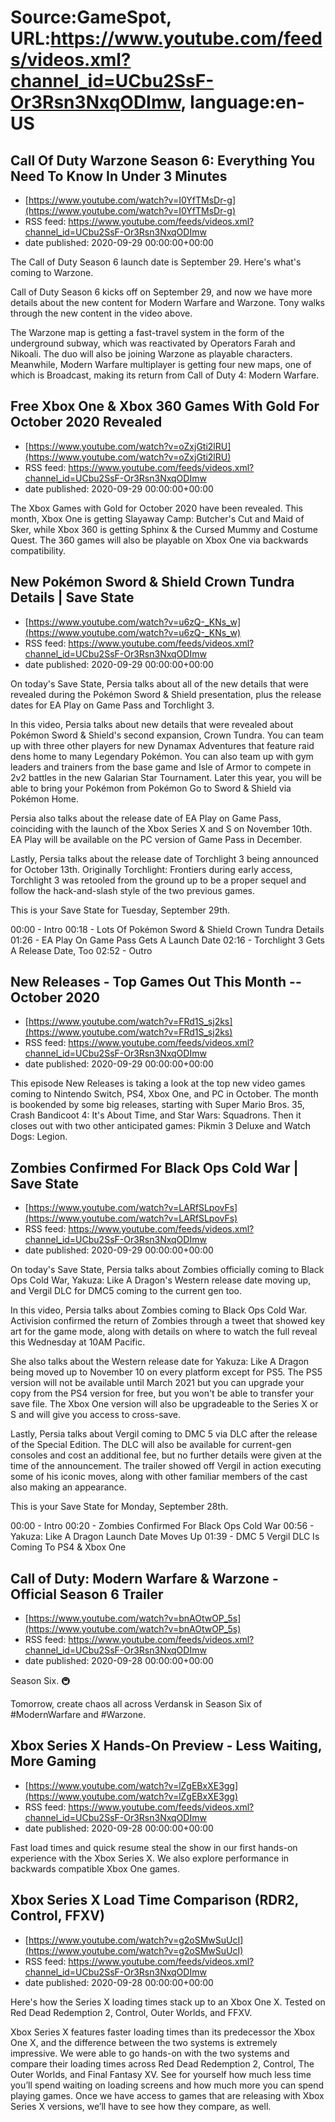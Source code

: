 # Source:GameSpot, URL:https://www.youtube.com/feeds/videos.xml?channel_id=UCbu2SsF-Or3Rsn3NxqODImw, language:en-US

## Call Of Duty Warzone Season 6: Everything You Need To Know In Under 3 Minutes
 - [https://www.youtube.com/watch?v=I0YfTMsDr-g](https://www.youtube.com/watch?v=I0YfTMsDr-g)
 - RSS feed: https://www.youtube.com/feeds/videos.xml?channel_id=UCbu2SsF-Or3Rsn3NxqODImw
 - date published: 2020-09-29 00:00:00+00:00

The Call of Duty Season 6 launch date is September 29. Here's what's coming to Warzone.

 

Call of Duty Season 6 kicks off on September 29, and now we have more details about the new content for Modern Warfare and Warzone. Tony walks through the new content in the video above.

The Warzone map is getting a fast-travel system in the form of the underground subway, which was reactivated by Operators Farah and Nikoali. The duo will also be joining Warzone as playable characters. Meanwhile, Modern Warfare multiplayer is getting four new maps, one of which is Broadcast, making its return from Call of Duty 4: Modern Warfare.

## Free Xbox One & Xbox 360 Games With Gold For October 2020 Revealed
 - [https://www.youtube.com/watch?v=oZxjGti2lRU](https://www.youtube.com/watch?v=oZxjGti2lRU)
 - RSS feed: https://www.youtube.com/feeds/videos.xml?channel_id=UCbu2SsF-Or3Rsn3NxqODImw
 - date published: 2020-09-29 00:00:00+00:00

The Xbox Games with Gold for October 2020 have been revealed. This month, Xbox One is getting Slayaway Camp: Butcher's Cut and Maid of Sker, while Xbox 360 is getting Sphinx & the Cursed Mummy and Costume Quest. The 360 games will also be playable on Xbox One via backwards compatibility.

## New Pokémon Sword & Shield Crown Tundra Details | Save State
 - [https://www.youtube.com/watch?v=u6zQ-_KNs_w](https://www.youtube.com/watch?v=u6zQ-_KNs_w)
 - RSS feed: https://www.youtube.com/feeds/videos.xml?channel_id=UCbu2SsF-Or3Rsn3NxqODImw
 - date published: 2020-09-29 00:00:00+00:00

On today's Save State, Persia talks about all of the new details that were revealed during the Pokémon Sword & Shield presentation, plus the release dates for EA Play on Game Pass and Torchlight 3.

In this video, Persia talks about new details that were revealed about Pokémon Sword & Shield's second expansion, Crown Tundra. You can team up with three other players for new Dynamax Adventures that feature raid dens home to many Legendary Pokémon. You can also team up with gym leaders and trainers from the base game and Isle of Armor to compete in 2v2 battles in the new Galarian Star Tournament. Later this year, you will be able to bring your Pokémon from Pokémon Go to Sword & Shield via Pokémon Home. 

Persia also talks about the release date of EA Play on Game Pass, coinciding with the launch of the Xbox Series X and S on November 10th. EA Play will be available on the PC version of Game Pass in December.

Lastly, Persia talks about the release date of Torchlight 3 being announced for October 13th. Originally Torchlight: Frontiers during early access, Torchlight 3 was retooled from the ground up to be a proper sequel and follow the hack-and-slash style of the two previous games. 

This is your Save State for Tuesday, September 29th. 

00:00 - Intro
00:18 - Lots Of Pokémon Sword & Shield Crown Tundra Details
01:26 - EA Play On Game Pass Gets A Launch Date
02:16 - Torchlight 3 Gets A Release Date, Too
02:52 - Outro

## New Releases - Top Games Out This Month -- October 2020
 - [https://www.youtube.com/watch?v=FRd1S_sj2ks](https://www.youtube.com/watch?v=FRd1S_sj2ks)
 - RSS feed: https://www.youtube.com/feeds/videos.xml?channel_id=UCbu2SsF-Or3Rsn3NxqODImw
 - date published: 2020-09-29 00:00:00+00:00

This episode New Releases is taking a look at the top new video games coming to Nintendo Switch, PS4, Xbox One, and PC in October. The month is bookended by some big releases, starting with Super Mario Bros. 35, Crash Bandicoot 4: It's About Time, and Star Wars: Squadrons. Then it closes out with two other anticipated games: Pikmin 3 Deluxe and Watch Dogs: Legion.

## Zombies Confirmed For Black Ops Cold War | Save State
 - [https://www.youtube.com/watch?v=LARfSLpovFs](https://www.youtube.com/watch?v=LARfSLpovFs)
 - RSS feed: https://www.youtube.com/feeds/videos.xml?channel_id=UCbu2SsF-Or3Rsn3NxqODImw
 - date published: 2020-09-29 00:00:00+00:00

On today's Save State, Persia talks about Zombies officially coming to Black Ops Cold War, Yakuza: Like A Dragon's Western release date moving up, and Vergil DLC for DMC5 coming to the current gen too.

In this video, Persia talks about Zombies coming to Black Ops Cold War. Activision confirmed the return of Zombies through a tweet that showed key art for the game mode, along with details on where to watch the full reveal this Wednesday at 10AM Pacific. 

She also talks about the Western release date for Yakuza: Like A Dragon being moved up to November 10 on every platform except for PS5. The PS5 version will not be available until March 2021 but you can upgrade your copy from the PS4 version for free, but you won't be able to transfer your save file. The Xbox One version will also be upgradeable to the Series X or S and will give you access to cross-save. 

Lastly, Persia talks about Vergil coming to DMC 5 via DLC after the release of the Special Edition. The DLC will also be available for current-gen consoles and cost an additional fee, but no further details were given at the time of the announcement. The trailer showed off Vergil in action executing some of his iconic moves, along with other familiar members of the cast also making an appearance. 

This is your Save State for Monday, September 28th. 

00:00 - Intro
00:20 - Zombies Confirmed For Black Ops Cold War
00:56 - Yakuza: Like A Dragon Launch Date Moves Up
01:39 - DMC 5 Vergil DLC Is Coming To PS4 & Xbox One

## Call of Duty: Modern Warfare & Warzone - Official Season 6 Trailer
 - [https://www.youtube.com/watch?v=bnAOtwOP_5s](https://www.youtube.com/watch?v=bnAOtwOP_5s)
 - RSS feed: https://www.youtube.com/feeds/videos.xml?channel_id=UCbu2SsF-Or3Rsn3NxqODImw
 - date published: 2020-09-28 00:00:00+00:00

Season Six. 🚇

Tomorrow, create chaos all across Verdansk in Season Six of #ModernWarfare and #Warzone.

## Xbox Series X Hands-On Preview - Less Waiting, More Gaming
 - [https://www.youtube.com/watch?v=lZgEBxXE3gg](https://www.youtube.com/watch?v=lZgEBxXE3gg)
 - RSS feed: https://www.youtube.com/feeds/videos.xml?channel_id=UCbu2SsF-Or3Rsn3NxqODImw
 - date published: 2020-09-28 00:00:00+00:00

Fast load times and quick resume steal the show in our first hands-on experience with the Xbox Series X. We also explore performance in backwards compatible Xbox One games.

## Xbox Series X Load Time Comparison (RDR2, Control, FFXV)
 - [https://www.youtube.com/watch?v=g2oSMwSuUcI](https://www.youtube.com/watch?v=g2oSMwSuUcI)
 - RSS feed: https://www.youtube.com/feeds/videos.xml?channel_id=UCbu2SsF-Or3Rsn3NxqODImw
 - date published: 2020-09-28 00:00:00+00:00

Here's how the Series X loading times stack up to an Xbox One X. Tested on Red Dead Redemption 2, Control, Outer Worlds, and FFXV.

Xbox Series X features faster loading times than its predecessor the Xbox One X, and the difference between the two systems is extremely impressive. We were able to go hands-on with the two systems and compare their loading times across Red Dead Redemption 2, Control, The Outer Worlds, and Final Fantasy XV. See for yourself how much less time you’ll spend waiting on loading screens and how much more you can spend playing games. Once we have access to games that are releasing with Xbox Series X versions, we’ll have to see how they compare, as well.

